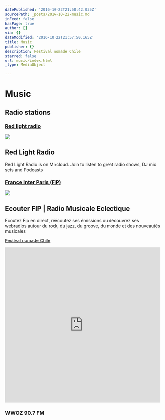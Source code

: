 ```yaml
---
datePublished: '2016-10-22T21:58:42.035Z'
sourcePath: _posts/2016-10-22-music.md
inFeed: false
hasPage: true
author: []
via: {}
dateModified: '2016-10-22T21:57:50.165Z'
title: Music
publisher: {}
description: Festival nomade Chile
starred: false
url: music/index.html
_type: MediaObject

---
```

# Music

## Radio stations

### [Red light radio][0]

<article style=""><img src="https://s3-us-west-2.amazonaws.com/the-grid-img/p/1769d7615df8eccd2a8d378f0f3aa29afd1d2405.jpg" /><h1>Red Light Radio</h1><p>Red Light Radio is on Mixcloud. Join to listen to great radio shows, DJ mix sets and Podcasts</p></article>

### [France Inter Paris (FIP)][1]

<article style=""><img src="https://s3-us-west-2.amazonaws.com/the-grid-img/p/64c63d41d80742894f4fdb60681eebc3fb960207.jpg" /><h1>Ecouter FIP | Radio Musicale Eclectique</h1><p>Ecoutez Fip en direct, réécoutez ses émissions ou découvrez ses webradios autour du rock, du jazz, du groove, du monde et des nouveautés musicales</p></article>

[Festival nomade Chile][2]

<iframe src="https://cdn.embedly.com/widgets/media.html?src=https%3A%2F%2Fw.soundcloud.com%2Fplayer%2F%3Fvisual%3Dtrue%26url%3Dhttp%253A%252F%252Fapi.soundcloud.com%252Fusers%252F123594107%26show_artwork%3Dtrue&amp;url=https%3A%2F%2Fsoundcloud.com%2Ffestivalnomade&amp;image=http%3A%2F%2Fi1.sndcdn.com%2Favatars-000246861472-whgvqa-t500x500.jpg&amp;key=b7d04c9b404c499eba89ee7072e1c4f7&amp;type=text%2Fhtml&amp;schema=soundcloud" width="500" height="500" scrolling="no" frameborder="0" allowfullscreen="" style=""></iframe>

### WWOZ 90.7 FM

[0]: https://www.mixcloud.com/RedLightRadio/ "red light radio"
[1]: http://www.fipradio.fr/ "FIP"
[2]: https://soundcloud.com/festivalnomade